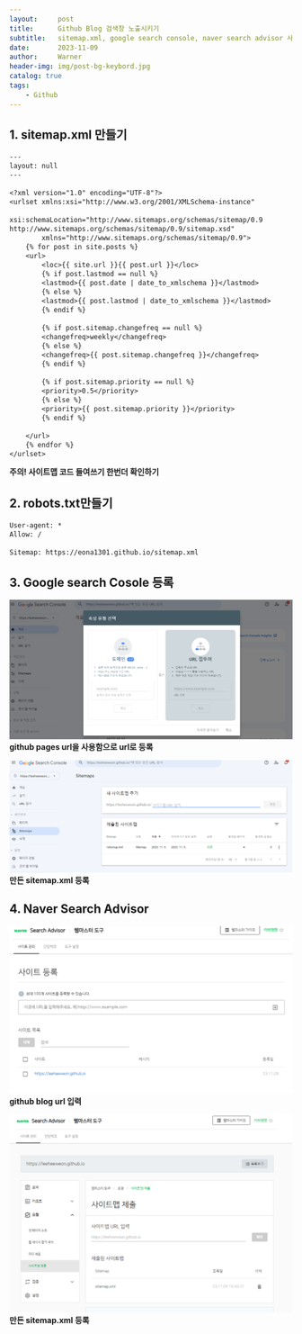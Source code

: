 ```yaml
---
layout:     post
title:      Github Blog 검색창 노출시키기
subtitle:   sitemap.xml, google search console, naver search advisor 사용 
date:       2023-11-09
author:     Warner
header-img: img/post-bg-keybord.jpg
catalog: true
tags:
    - Github 
---
```


## 1. sitemap.xml 만들기
~~~text
---
layout: null
---

<?xml version="1.0" encoding="UTF-8"?>
<urlset xmlns:xsi="http://www.w3.org/2001/XMLSchema-instance"
        xsi:schemaLocation="http://www.sitemaps.org/schemas/sitemap/0.9 http://www.sitemaps.org/schemas/sitemap/0.9/sitemap.xsd"
        xmlns="http://www.sitemaps.org/schemas/sitemap/0.9">
    {% for post in site.posts %}
    <url>
        <loc>{{ site.url }}{{ post.url }}</loc>
        {% if post.lastmod == null %}
        <lastmod>{{ post.date | date_to_xmlschema }}</lastmod>
        {% else %}
        <lastmod>{{ post.lastmod | date_to_xmlschema }}</lastmod>
        {% endif %}

        {% if post.sitemap.changefreq == null %}
        <changefreq>weekly</changefreq>
        {% else %}
        <changefreq>{{ post.sitemap.changefreq }}</changefreq>
        {% endif %}

        {% if post.sitemap.priority == null %}
        <priority>0.5</priority>
        {% else %}
        <priority>{{ post.sitemap.priority }}</priority>
        {% endif %}

    </url>
    {% endfor %}
</urlset>
~~~
**주의! 사이트맵 코드 들여쓰기 한번더 확인하기**

## 2. robots.txt만들기
~~~text
User-agent: *
Allow: /

Sitemap: https://eona1301.github.io/sitemap.xml
~~~

## 3. Google search Cosole 등록
![google1.png](/img/post/2023-11-09/google1.png)
**github pages url을 사용함으로 url로 등록**

![google2.png](/img/post/2023-11-09/google2.png)
**만든 sitemap.xml 등록**

## 4. Naver Search Advisor
![naver-search1.png](/img/post/2023-11-09/naver-search1.png)
**github blog url 입력** 

![naver-search2.png](/img/post/2023-11-09/naver-search2.png)
**만든 sitemap.xml 등록**